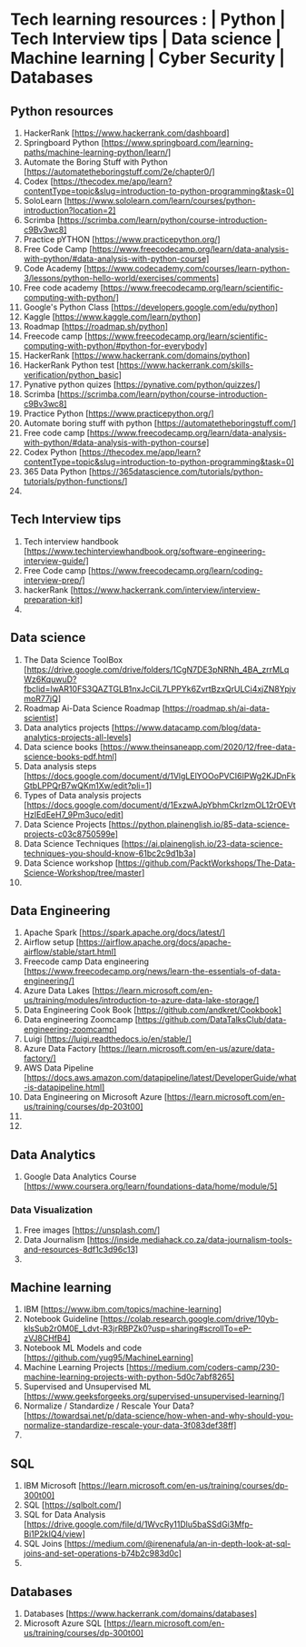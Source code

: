 # Tech learning resources : | Python | Tech Interview tips | Data science | Machine learning | Cyber Security | Databases

## Python resources 
1. HackerRank [https://www.hackerrank.com/dashboard]
2. Springboard Python [https://www.springboard.com/learning-paths/machine-learning-python/learn/]
3. Automate the Boring Stuff with Python [https://automatetheboringstuff.com/2e/chapter0/]
4. Codex [https://thecodex.me/app/learn?contentType=topic&slug=introduction-to-python-programming&task=0]
5. SoloLearn [https://www.sololearn.com/learn/courses/python-introduction?location=2]
6. Scrimba [https://scrimba.com/learn/python/course-introduction-c9Bv3wc8]
7. Practice pYTHON [https://www.practicepython.org/]
8. Free Code Camp [https://www.freecodecamp.org/learn/data-analysis-with-python/#data-analysis-with-python-course]
9. Code Academy [https://www.codecademy.com/courses/learn-python-3/lessons/python-hello-world/exercises/comments]
10. Free code academy [https://www.freecodecamp.org/learn/scientific-computing-with-python/]
11. Google's Python Class [https://developers.google.com/edu/python]
12. Kaggle [https://www.kaggle.com/learn/python]
13. Roadmap [https://roadmap.sh/python]
14. Freecode camp [https://www.freecodecamp.org/learn/scientific-computing-with-python/#python-for-everybody]
15. HackerRank [https://www.hackerrank.com/domains/python]
16. HackerRank Python test [https://www.hackerrank.com/skills-verification/python_basic]
17. Pynative python quizes [https://pynative.com/python/quizzes/]
18. Scrimba [https://scrimba.com/learn/python/course-introduction-c9Bv3wc8]
19. Practice Python [https://www.practicepython.org/]
20. Automate boring stuff with python [https://automatetheboringstuff.com/]
21. Free code camp [https://www.freecodecamp.org/learn/data-analysis-with-python/#data-analysis-with-python-course]
22. Codex Python [https://thecodex.me/app/learn?contentType=topic&slug=introduction-to-python-programming&task=0]
23. 365 Data Python [https://365datascience.com/tutorials/python-tutorials/python-functions/]
24. 


    
## Tech Interview tips
1. Tech interview handbook [https://www.techinterviewhandbook.org/software-engineering-interview-guide/]
2. Free Code camp [https://www.freecodecamp.org/learn/coding-interview-prep/]
3. hackerRank [https://www.hackerrank.com/interview/interview-preparation-kit]
4. 
 

## Data science 
1. The Data Science ToolBox [https://drive.google.com/drive/folders/1CgN7DE3pNRNh_4BA_zrrMLqWz6KquwuD?fbclid=IwAR10FS3QAZTGLB1nxJcCiL7LPPYk6ZvrtBzxQrULCi4xjZN8YpjvmoR77jQ]
2. Roadmap Ai-Data Science Roadmap [https://roadmap.sh/ai-data-scientist]
3. Data analytics projects [https://www.datacamp.com/blog/data-analytics-projects-all-levels] 
7. Data science books [https://www.theinsaneapp.com/2020/12/free-data-science-books-pdf.html]
8. Data analysis steps [https://docs.google.com/document/d/1VlgLElYOOoPVCI6IPWg2KJDnFkGtbLPPQrB7wQKm1Xw/edit?pli=1]
9. Types of Data analysis projects [https://docs.google.com/document/d/1ExzwAJpYbhmCkrlzmOL12rOEVtHzIEdEeH7_9Pm3uco/edit]
10. Data Science Projects [https://python.plainenglish.io/85-data-science-projects-c03c8750599e]
11. Data Science Techniques [https://ai.plainenglish.io/23-data-science-techniques-you-should-know-61bc2c9d1b3a]
12. Data Science workshop [https://github.com/PacktWorkshops/The-Data-Science-Workshop/tree/master]
13. 


## Data Engineering
1. Apache Spark [https://spark.apache.org/docs/latest/]
2. Airflow setup [https://airflow.apache.org/docs/apache-airflow/stable/start.html]
3. Freecode camp Data engineering [https://www.freecodecamp.org/news/learn-the-essentials-of-data-engineering/]
4. Azure Data Lakes [https://learn.microsoft.com/en-us/training/modules/introduction-to-azure-data-lake-storage/]
5. Data Engineering Cook Book [https://github.com/andkret/Cookbook]
6. Data engineering Zoomcamp [https://github.com/DataTalksClub/data-engineering-zoomcamp]
7. Luigi [https://luigi.readthedocs.io/en/stable/]
8. Azure Data Factory  [https://learn.microsoft.com/en-us/azure/data-factory/]
9. AWS Data Pipeline [https://docs.aws.amazon.com/datapipeline/latest/DeveloperGuide/what-is-datapipeline.html]
10. Data Engineering on Microsoft Azure [https://learn.microsoft.com/en-us/training/courses/dp-203t00]
11.  
12. 
  
## Data Analytics 
1. Google Data Analytics Course [https://www.coursera.org/learn/foundations-data/home/module/5]


### Data Visualization
1. Free images [https://unsplash.com/]
2. Data Journalism [https://inside.mediahack.co.za/data-journalism-tools-and-resources-8df1c3d96c13]
3. 



## Machine learning
1. IBM  [https://www.ibm.com/topics/machine-learning]
2. Notebook Guideline [https://colab.research.google.com/drive/10yb-klsSub2r0M0E_Ldvt-R3jrRBPZk0?usp=sharing#scrollTo=eP-zVJ8CHfB4]
3. Notebook ML Models and code [https://github.com/yug95/MachineLearning]
4. Machine Learning Projects [https://medium.com/coders-camp/230-machine-learning-projects-with-python-5d0c7abf8265]
5. Supervised and Unsupervised ML [https://www.geeksforgeeks.org/supervised-unsupervised-learning/]
6. Normalize / Standardize / Rescale Your Data? [https://towardsai.net/p/data-science/how-when-and-why-should-you-normalize-standardize-rescale-your-data-3f083def38ff]
7. 



## SQL
1. IBM Microsoft [https://learn.microsoft.com/en-us/training/courses/dp-300t00]
2. SQL [https://sqlbolt.com/]
3. SQL for Data Analysis [https://drive.google.com/file/d/1WvcRy11Dlu5baSSdGi3Mfp-Bi1P2kIQ4/view]
4. SQL Joins [https://medium.com/@irenenafula/an-in-depth-look-at-sql-joins-and-set-operations-b74b2c983d0c]
5. 

## Databases
1. Databases [https://www.hackerrank.com/domains/databases]
2. Microsoft Azure SQL [https://learn.microsoft.com/en-us/training/courses/dp-300t00]
